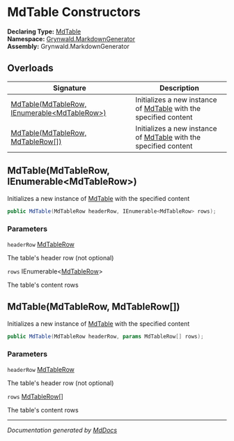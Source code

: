 ﻿<!--  
  <auto-generated>   
    The contents of this file were generated by a tool.  
    Changes to this file may be list if the file is regenerated  
  </auto-generated>   
-->

# MdTable Constructors

**Declaring Type:** [MdTable](../index.md)  
**Namespace:** [Grynwald.MarkdownGenerator](../../index.md)  
**Assembly:** Grynwald.MarkdownGenerator

## Overloads

| Signature                                                                                  | Description                                                                     |
| ------------------------------------------------------------------------------------------ | ------------------------------------------------------------------------------- |
| [MdTable(MdTableRow, IEnumerable\<MdTableRow\>)](#mdtablemdtablerow-ienumerablemdtablerow) | Initializes a new instance of [MdTable](../index.md) with the specified content |
| [MdTable(MdTableRow, MdTableRow\[\])](#mdtablemdtablerow-mdtablerow)                       | Initializes a new instance of [MdTable](../index.md) with the specified content |

## MdTable(MdTableRow, IEnumerable\<MdTableRow\>)

Initializes a new instance of [MdTable](../index.md) with the specified content

```csharp
public MdTable(MdTableRow headerRow, IEnumerable<MdTableRow> rows);
```

### Parameters

`headerRow`  [MdTableRow](../../MdTableRow/index.md)

The table's header row (not optional)

`rows`  IEnumerable\<[MdTableRow](../../MdTableRow/index.md)\>

The table's content rows

## MdTable(MdTableRow, MdTableRow\[\])

Initializes a new instance of [MdTable](../index.md) with the specified content

```csharp
public MdTable(MdTableRow headerRow, params MdTableRow[] rows);
```

### Parameters

`headerRow`  [MdTableRow](../../MdTableRow/index.md)

The table's header row (not optional)

`rows`  [MdTableRow](../../MdTableRow/index.md)\[\]

The table's content rows

___

*Documentation generated by [MdDocs](https://github.com/ap0llo/mddocs)*
